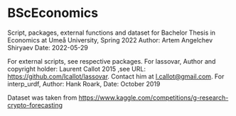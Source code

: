 # BScEconomics
Script, packages, external functions and dataset for Bachelor Thesis in Economics at Umeå University, Spring 2022
Author: Artem Angelchev Shiryaev
Date: 2022-05-29



For external scripts, see respective packages. 
For lassovar, Author and copyright holder: Laurent Callot 2015 ,see URL: https://github.com/lcallot/lassovar. Contact him at l.callot@gmail.com.
For interp_urdf, Author: Hank Roark, Date: October 2019

Dataset was taken from https://www.kaggle.com/competitions/g-research-crypto-forecasting
